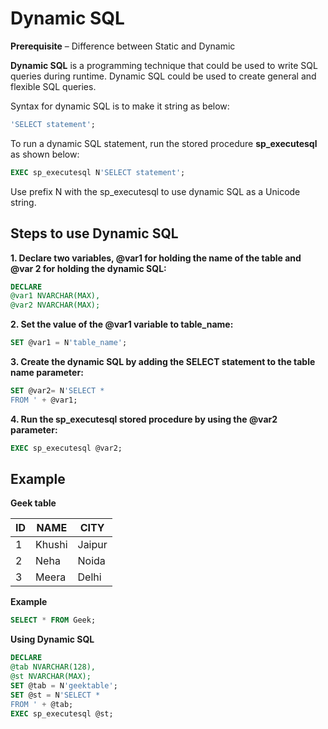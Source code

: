 # Dynamic SQL

**Prerequisite** – Difference between Static and Dynamic

__Dynamic SQL__ is a programming technique that could be used to write SQL queries during runtime. Dynamic SQL could be used to create general and flexible SQL queries.

Syntax for dynamic SQL is to make it string as below:

```sql
'SELECT statement';
```

To run a dynamic SQL statement, run the stored procedure __sp_executesql__ as shown below:

```sql
EXEC sp_executesql N'SELECT statement';
```

Use prefix N with the sp_executesql to use dynamic SQL as a Unicode string.

## Steps to use Dynamic SQL

**1. Declare two variables, @var1 for holding the name of the table and @var 2 for holding the dynamic SQL:**

```sql
DECLARE 
@var1 NVARCHAR(MAX), 
@var2 NVARCHAR(MAX);
```

**2. Set the value of the @var1 variable to table_name:**

```sql
SET @var1 = N'table_name';
```

**3. Create the dynamic SQL by adding the SELECT statement to the table name parameter:**

```sql
SET @var2= N'SELECT * 
FROM ' + @var1;
```

**4. Run the sp_executesql stored procedure by using the @var2 parameter:**

```sql
EXEC sp_executesql @var2;
```

## Example

**Geek table**

| ID | NAME  | CITY   |
|----|-------|--------|
| 1  | Khushi| Jaipur |
| 2  | Neha  | Noida  |
| 3  | Meera | Delhi  |

**Example**

```sql
SELECT * FROM Geek;
```

**Using Dynamic SQL**

```sql
DECLARE 
@tab NVARCHAR(128), 
@st NVARCHAR(MAX);
SET @tab = N'geektable';
SET @st = N'SELECT * 
FROM ' + @tab;
EXEC sp_executesql @st;
```
